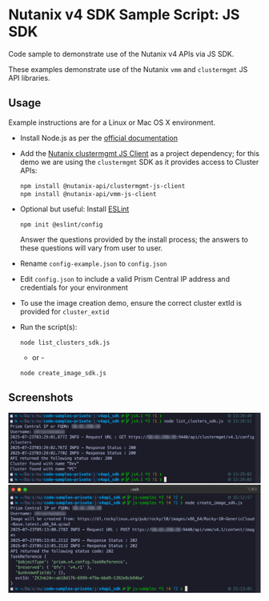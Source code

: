 # Nutanix v4 SDK Sample Script: JS SDK

Code sample to demonstrate use of the Nutanix v4 APIs via JS SDK.

These examples demonstrate use of the Nutanix `vmm` and `clustermgmt` JS API libraries.

## Usage

Example instructions are for a Linux or Mac OS X environment.

- Install Node.js as per the [official documentation](https://nodejs.org/en/download/)
- Add the [Nutanix clustermgmt JS Client](https://www.npmjs.com/package/@nutanix-api/clustermgmt-js-client) as a project dependency; for this demo we are using the `clustermgmt` SDK as it provides access to Cluster APIs:

  ```
  npm install @nutanix-api/clustermgmt-js-client
  npm install @nutanix-api/vmm-js-client
  ```

- Optional but useful: Install [ESLint](https://eslint.org/)

  ```
  npm init @eslint/config
  ```

  Answer the questions provided by the install process; the answers to these questions will vary from user to user.

- Rename `config-example.json` to `config.json`
- Edit `config.json` to include a valid Prism Central IP address and credentials for your environment
- To use the image creation demo, ensure the correct cluster extId is provided for `cluster_extid`
- Run the script(s):

  ```
  node list_clusters_sdk.js
  ```

  - or -

  ```
  node create_image_sdk.js
  ```

## Screenshots

![List clusters example script execution](./screenshot_clusters.png "List clusters example script execution")
![Create image example script execution](./screenshot_image.png "Create image example script execution")
